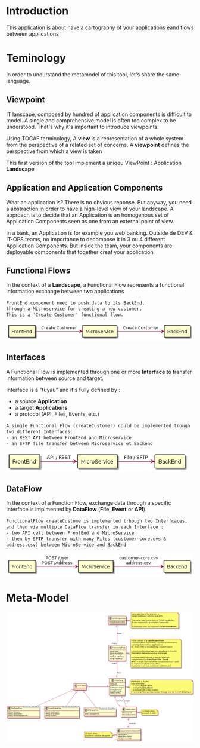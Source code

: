 # Introduction
This application is about have a cartography of your applications eand flows between applications

# Teminology 
In order to undurstand the metamodel of this tool, let's share the same language.

## Viewpoint
IT lanscape, composed by hundred of application components is difficult to model. A single and comprehensive model is often too complex to be understood. That's why it's important to introduce viewpoints.

Using TOGAF terminology, A **view** is a representation of a whole system from the perspective of a related set of concerns. A **viewpoint** defines the perspective from which a view is taken

This first version of the tool implement a uniqeu ViewPoint : Application **Landscape**

## Application and Application Components
What an application is? There is no obvious reponse. But anyway, you need a abstraction in order to have a high-level view of your landscape. A approach is to decide that an Application is an homogenous set of Application Components seen as one from an external point of view. 

In a bank, an Application is for example you web banking. Outside de DEV & IT-OPS teams, no importance to decompose it in 3 ou 4 different Application Components. But inside the team, your components are deployable components that together creat your application

## Functional Flows

In the context of a **Landscape**, a Functional Flow represents a functional information exchange between two applications

```
FrontEnd component need to push data to its BackEnd, 
through a Microservice for creating a new customer. 
This is a 'Create Customer' functional flow.
```

![flow view](png/plantuml-functionalflow/plantuml-functionalflow.png)


## Interfaces

A Functional Flow is implemented through one or more **Interface** to transfer information between source and target.

Interface is a "tuyau" and it's fully defined by :
- a source **Application**
- a target **Applications**
- a protocol (API, Files, Events, etc.)


```
A single Functional Flow (createCustomer) could be implemented trough two different Interfaces:
- an REST API between FrontEnd and Microservice
- an SFTP file transfer between Microservice et Backend
```




![interface view](png/plantuml-interface/plantuml-interface.png)


## DataFlow

In the context of a Function Flow, exchange data through a specific Interface is implmented by **DataFlow** (**File**, **Event** or **API**). 


```
FunctionalFlow createCustome is implemented trhough two Interfcaces, and then via multiple DataFlow transfer in each Interface :
- two API call between FrontEnd and MicroService
- then by SFTP transfer with many Files (customer-core.cvs & address.csv) between MicroService and BackEnd
```

![dataflow view](png/plantuml-dataflow/plantuml-dataflow.png)


# Meta-Model

![meta model](png/plantuml-eadesignit/plantuml-eadesignit.png)















